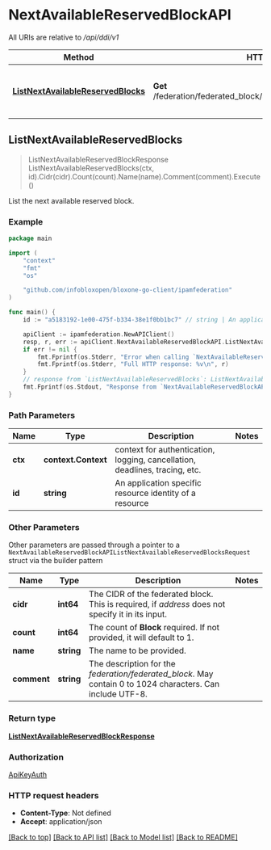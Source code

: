 # NextAvailableReservedBlockAPI

All URIs are relative to */api/ddi/v1*

Method | HTTP request | Description
------------- | ------------- | -------------
[**ListNextAvailableReservedBlocks**](NextAvailableReservedBlockAPI.md#ListNextAvailableReservedBlocks) | **Get** /federation/federated_block/{id}/next_available_reserved_block | List the next available reserved block.



## ListNextAvailableReservedBlocks

> ListNextAvailableReservedBlockResponse ListNextAvailableReservedBlocks(ctx, id).Cidr(cidr).Count(count).Name(name).Comment(comment).Execute()

List the next available reserved block.



### Example

```go
package main

import (
	"context"
	"fmt"
	"os"

	"github.com/infobloxopen/bloxone-go-client/ipamfederation"
)

func main() {
	id := "a5183192-1e00-475f-b334-38e1f0bb1bc7" // string | An application specific resource identity of a resource

	apiClient := ipamfederation.NewAPIClient()
	resp, r, err := apiClient.NextAvailableReservedBlockAPI.ListNextAvailableReservedBlocks(context.Background(), id).Execute()
	if err != nil {
		fmt.Fprintf(os.Stderr, "Error when calling `NextAvailableReservedBlockAPI.ListNextAvailableReservedBlocks``: %v\n", err)
		fmt.Fprintf(os.Stderr, "Full HTTP response: %v\n", r)
	}
	// response from `ListNextAvailableReservedBlocks`: ListNextAvailableReservedBlockResponse
	fmt.Fprintf(os.Stdout, "Response from `NextAvailableReservedBlockAPI.ListNextAvailableReservedBlocks`: %v\n", resp)
}
```

### Path Parameters


Name | Type | Description  | Notes
------------- | ------------- | ------------- | -------------
**ctx** | **context.Context** | context for authentication, logging, cancellation, deadlines, tracing, etc.
**id** | **string** | An application specific resource identity of a resource | 

### Other Parameters

Other parameters are passed through a pointer to a `NextAvailableReservedBlockAPIListNextAvailableReservedBlocksRequest` struct via the builder pattern


Name | Type | Description  | Notes
------------- | ------------- | ------------- | -------------
**cidr** | **int64** | The CIDR of the federated block. This is required, if _address_ does not specify it in its input. | 
**count** | **int64** | The count of __Block__ required. If not provided, it will default to 1. | 
**name** | **string** | The name to be provided. | 
**comment** | **string** | The description for the _federation/federated_block_. May contain 0 to 1024 characters. Can include UTF-8. | 

### Return type

[**ListNextAvailableReservedBlockResponse**](ListNextAvailableReservedBlockResponse.md)

### Authorization

[ApiKeyAuth](../README.md#ApiKeyAuth)

### HTTP request headers

- **Content-Type**: Not defined
- **Accept**: application/json

[[Back to top]](#) [[Back to API list]](../README.md#documentation-for-api-endpoints)
[[Back to Model list]](../README.md#documentation-for-models)
[[Back to README]](../README.md)

